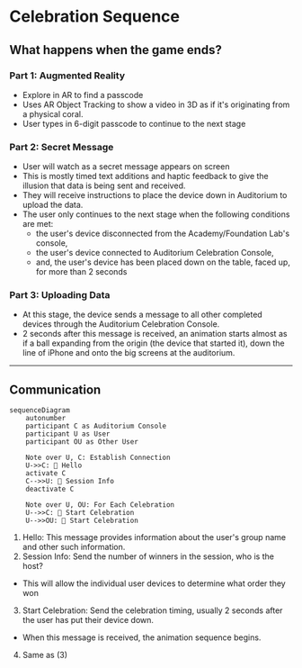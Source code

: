 # Celebration Sequence
## What happens when the game ends?

### Part 1: Augmented Reality
- Explore in AR to find a passcode
- Uses AR Object Tracking to show a video in 3D as if it's originating from a physical coral.
- User types in 6-digit passcode to continue to the next stage

### Part 2: Secret Message
- User will watch as a secret message appears on screen
- This is mostly timed text additions and haptic feedback to give the illusion that data is being sent and received.
- They will receive instructions to place the device down in Auditorium to upload the data.
- The user only continues to the next stage when the following conditions are met:
  - the user's device disconnected from the Academy/Foundation Lab's console,
  - the user's device connected to Auditorium Celebration Console,
  - and, the user's device has been placed down on the table, faced up, for more than 2 seconds

### Part 3: Uploading Data
- At this stage, the device sends a message to all other completed devices through the Auditorium Celebration Console.
- 2 seconds after this message is received, an animation starts almost as if a ball expanding from the origin (the device that started it), down the line of iPhone and onto the big screens at the auditorium.

---

## Communication
```mermaid
sequenceDiagram
    autonumber
    participant C as Auditorium Console
    participant U as User
    participant OU as Other User

    Note over U, C: Establish Connection
    U->>C: 👋 Hello
    activate C
    C-->>U: 🔑 Session Info
    deactivate C
    
    Note over U, OU: For Each Celebration
    U-->>C: 🎉 Start Celebration
    U-->>OU: 🎉 Start Celebration
```

1. Hello: This message provides information about the user's group name and other such information.
2. Session Info: Send the number of winners in the session, who is the host?
  - This will allow the individual user devices to determine what order they won 
3. Start Celebration: Send the celebration timing, usually 2 seconds after the user has put their device down.
  - When this message is received, the animation sequence begins.
4. Same as (3)
